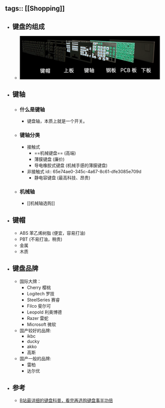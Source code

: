 tags:: [[Shopping]]
---

- ## 键盘的组成
	- ![image.png](../assets/image_1709656512490_0.png)
- ## 键轴
	- ### 什么是键轴
		- 键盘轴，本质上就是一个开关。
	- ### 键轴分类
		- 接触式
			- ==机械键盘== (高端)
			- 薄膜键盘 (廉价)
			- 导电橡胶式键盘 (机械手感的薄膜键盘)
		- 非接触式
		  id:: 65e74ae0-345c-4a67-8c61-dfe3085e709d
			- 静电容键盘 (最高科技、昂贵)
	- ### 机械轴
		- [[机械轴选购]]
- ## 键帽
	- ABS 苯乙烯树脂 (便宜，容易打油)
	- PBT (不易打油，稍贵)
	- 金属
	- 木质
- ## 键盘品牌
	- 国际大牌：
		- Cherry 樱桃
		- Logitech 罗技
		- SteelSeries 赛睿
		- Filco 斐尔可
		- Leopold 利奥博德
		- Razer 雷蛇
		- Microsoft 微软
	- 国产较好的品牌:
		- ikbc
		- ducky
		- akko
		- 高斯
	- 国产一般的品牌:
		- 雷柏
		- 达尔优
- ## 参考
	- [B站最详细的键盘科普，看完再选购键盘事半功倍](https://www.bilibili.com/video/BV187411a7YF/?spm_id_from=333.337.search-card.all.click&vd_source=f1fbb083ddef12dcff3388779faac201)